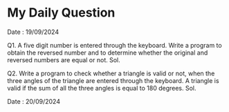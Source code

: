 # My Daily Question

Date : 19/09/2024

Q1. A five digit number is entered through the keyboard. Write a program to obtain the reversed number and to determine whether the original and reversed numbers are equal or not.
Sol.

Q2. Write a program to check whether a triangle is valid or not, when the three angles of the triangle are entered through the keyboard.  A triangle is valid if the sum of all the three angles is equal to 180 degrees.
Sol.

Date : 20/09/2024
